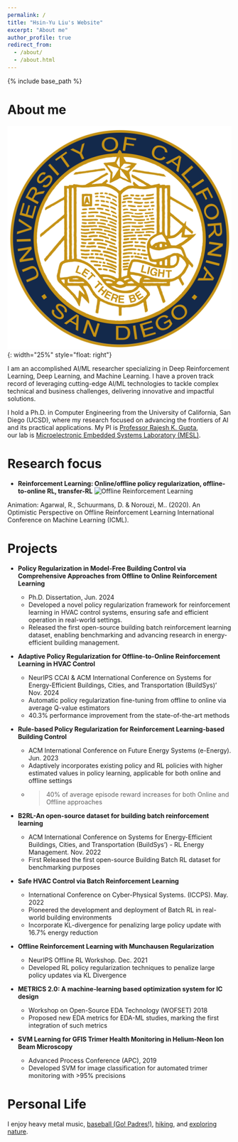 ```yaml
---
permalink: /
title: "Hsin-Yu Liu's Website"
excerpt: "About me"
author_profile: true
redirect_from: 
  - /about/
  - /about.html
---
```

{% include base_path %}

About me
======
![UCSD](/images/UCSD_Seal.png){: width="25%" style="float: right"}  

I am an accomplished AI/ML researcher specializing in Deep Reinforcement Learning, Deep Learning, and Machine Learning. I have a proven track record of leveraging cutting-edge AI/ML technologies to tackle complex technical and business challenges, delivering innovative and impactful solutions.

I hold a Ph.D. in Computer Engineering from the University of California, San Diego (UCSD), where my research focused on advancing the frontiers of AI and its practical applications.
My PI is [Professor Rajesh K. Gupta](http://mesl.ucsd.edu/gupta/),  
our lab is [Microelectronic Embedded Systems Laboratory (MESL)](http://mesl.ucsd.edu/).  


Research focus
======
* **Reinforcement Learning: Online/offline policy regularization, offline-to-online RL, transfer-RL**
![Offline Reinforcement Learning](https://offline-rl.github.io/assets/OFFLINE_RL.gif)

Animation: Agarwal, R., Schuurmans, D. & Norouzi, M.. (2020). An Optimistic Perspective on Offline Reinforcement Learning International Conference on Machine Learning (ICML).


Projects 
======
* **Policy Regularization in Model-Free Building Control via Comprehensive Approaches from Offline to Online Reinforcement Learning**
  * Ph.D. Dissertation, Jun. 2024
  * Developed a novel policy regularization framework for reinforcement learning in HVAC control systems, ensuring safe and efficient operation in real-world settings.
  * Released the first open-source building batch reinforcement learning dataset, enabling benchmarking and advancing research in energy-efficient building management.

* **Adaptive Policy Regularization for Offline-to-Online Reinforcement Learning in HVAC Control**
  * NeurIPS CCAI & ACM International Conference on Systems for Energy-Efficient Buildings, Cities, and Transportation (BuildSys)’ Nov. 2024
  * Automatic policy regularization fine-tuning from offline to online via average Q-value estimators
  * 40.3% performance improvement from the state-of-the-art methods

* **Rule-based Policy Regularization for Reinforcement Learning-based Building Control**
  * ACM International Conference on Future Energy Systems (e-Energy). Jun. 2023
  * Adaptively incorporates existing policy and RL policies with higher estimated values in policy learning, applicable for both online and offline settings
  * >40% of average episode reward increases for both Online and Offline approaches

* **B2RL-An open-source dataset for building batch reinforcement learning**
  * ACM International Conference on Systems for Energy-Efficient Buildings, Cities, and Transportation (BuildSys’) - RL Energy Management. Nov. 2022
  * First Released the first open-source Building Batch RL dataset for benchmarking purposes

* **Safe HVAC Control via Batch Reinforcement Learning**
  * International Conference on Cyber-Physical Systems. (ICCPS). May. 2022
  * Pioneered the development and deployment of Batch RL in real-world building environments
  * Incorporate KL-divergence for penalizing large policy update with 16.7% energy reduction

* **Offline Reinforcement Learning with Munchausen Regularization**
  * NeurIPS Offline RL Workshop. Dec. 2021
  * Developed RL policy regularization techniques to penalize large policy updates via KL Divergence


* **METRICS 2.0: A machine-learning based optimization system for IC design**
  * Workshop on Open-Source EDA Technology (WOFSET) 2018
  * Proposed new EDA metrics for EDA-ML studies, marking the first integration of such metrics

* **SVM Learning for GFIS Trimer Health Monitoring in Helium-Neon Ion Beam Microscopy**
  * Advanced Process Conference (APC), 2019
  * Developed SVM for image classification for automated trimer monitoring with >95% precisions


Personal Life
======
I enjoy heavy metal music, [baseball (Go! Padres!)](/images/padres.jpeg), [hiking](/images/mountain.png), and [exploring nature](/images/white_sand.jpeg).